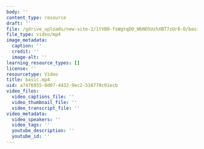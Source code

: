 ```yaml
---
body: ''
content_type: resource
draft: ''
file: /gdrive_uploads/new-site-2/1tVB0-fsWgtqDO_WbNO5UzhXBT7zUr8-O/basic.mp4
file_type: video/mp4
image_metadata:
  caption: ''
  credit: ''
  image-alt: ''
learning_resource_types: []
license: ''
resourcetype: Video
title: basic.mp4
uid: a7476955-0d07-4432-9ec2-516770c01ecb
video_files:
  video_captions_file: ''
  video_thumbnail_file: ''
  video_transcript_file: ''
video_metadata:
  video_speakers: ''
  video_tags: ''
  youtube_description: ''
  youtube_id: ''
---
```


